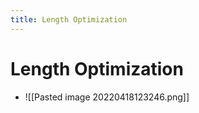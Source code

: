 ```yaml
---
title: Length Optimization
---
```


# Length Optimization
- ![[Pasted image 20220418123246.png]]






